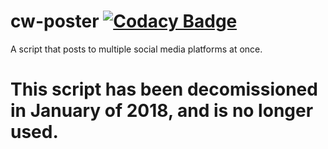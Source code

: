 # cw-poster [![Codacy Badge](https://api.codacy.com/project/badge/Grade/7f8e58484d94491386fad8f5b666d397)](https://www.codacy.com/app/raddcircles/cw-regret?utm_source=github.com&amp;utm_medium=referral&amp;utm_content=raddcircles/cw-regret&amp;utm_campaign=Badge_Grade)
A script that posts to multiple social media platforms at once.

# This script has been decomissioned in January of 2018, and is no longer used.
